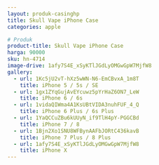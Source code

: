 ```yaml
---
layout: produk-casinghp
title: Skull Vape iPhone Case
categories: apple

# Produk
product-title: Skull Vape iPhone Case
harga: 90000
sku: hn-4714
image-drive: 1afy7S4E_xSyKTlJGdLyOMGwGpW7MjfW8
gallery:
  - url: 1Kc5jU2vT-hXz5wWN-N6-EmCBvxA_1m8T
    title: iPhone 5 / 5s / SE
  - url: 1gx1ZYqGujAvEYcuwz5pYrHaZ6ON7_LeW
    title: iPhone 6 / 6s
  - url: 1vidaQIWma4A1KsUBtVIDA3nuhFUF_4_Q
    title: iPhone 6 Plus / 6s Plus
  - url: 1YaQCCuZBu6kUUyN_if9TlH4pY-PGGCBd
    title: iPhone 7 / 8
  - url: 1Bjn2Xo1SNU8WFBynAAFbJORtC436kavB
    title: iPhone 7 Plus / 8 Plus
  - url: 1afy7S4E_xSyKTlJGdLyOMGwGpW7MjfW8
    title: iPhone X
---
```

